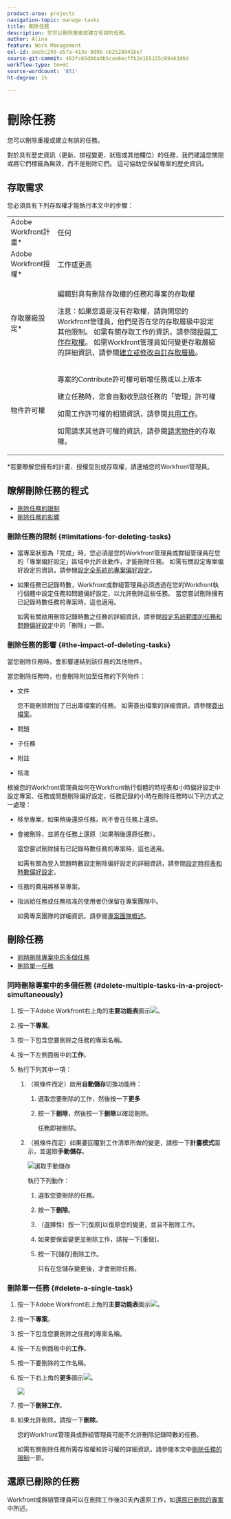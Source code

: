 ```yaml
---
product-area: projects
navigation-topic: manage-tasks
title: 刪除任務
description: 您可以刪除重複或建立有誤的任務。
author: Alina
feature: Work Management
exl-id: aee5c293-e5fa-413e-9d9b-c62528941be7
source-git-commit: 463fc65db6adb5cae6ecffb2e165155c89a63d6d
workflow-type: tm+mt
source-wordcount: '851'
ht-degree: 1%

---
```


# 刪除任務

您可以刪除重複或建立有誤的任務。

對於具有歷史資訊（更新、排程變更、狀態或其他欄位）的任務，我們建議您關閉或將它們標籤為無效，而不是刪除它們。 這可協助您保留專案的歷史資訊。

## 存取需求

您必須具有下列存取權才能執行本文中的步驟：

<table style="table-layout:auto"> 
 <col> 
 <col> 
 <tbody> 
  <tr> 
   <td role="rowheader">Adobe Workfront計畫*</td> 
   <td> <p>任何</p> </td> 
  </tr> 
  <tr> 
   <td role="rowheader">Adobe Workfront授權*</td> 
   <td> <p>工作或更高</p> </td> 
  </tr> 
  <tr> 
   <td role="rowheader">存取層級設定*</td> 
   <td> <p>編輯對具有刪除存取權的任務和專案的存取權</p> <p>注意：如果您還是沒有存取權，請詢問您的Workfront管理員，他們是否在您的存取層級中設定其他限制。 如需有關存取工作的資訊，請參閱<a href="../../../administration-and-setup/add-users/configure-and-grant-access/grant-access-tasks.md" class="MCXref xref">授與工作存取權</a>。 如需Workfront管理員如何變更存取層級的詳細資訊，請參閱<a href="../../../administration-and-setup/add-users/configure-and-grant-access/create-modify-access-levels.md" class="MCXref xref">建立或修改自訂存取層級</a>。 </p> </td> 
  </tr> 
  <tr> 
   <td role="rowheader">物件許可權</td> 
   <td> <p>專案的Contribute許可權可新增任務或以上版本</p> <p>建立任務時，您會自動收到該任務的「管理」許可權</p> <p> 如需工作許可權的相關資訊，請參閱<a href="../../../workfront-basics/grant-and-request-access-to-objects/share-a-task.md" class="MCXref xref">共用工作</a>。 </p> <p>如需請求其他許可權的資訊，請參閱<a href="../../../workfront-basics/grant-and-request-access-to-objects/request-access.md" class="MCXref xref">請求物件</a>的存取權。</p> </td> 
  </tr> 
 </tbody> 
</table>

&#42;若要瞭解您擁有的計畫、授權型別或存取權，請連絡您的Workfront管理員。

## 瞭解刪除任務的程式

* [刪除任務的限制](#limitations-for-deleting-tasks)
* [刪除任務的影響](#the-impact-of-deleting-tasks)

### 刪除任務的限制  {#limitations-for-deleting-tasks}

* 當專案狀態為「完成」時，您必須是您的Workfront管理員或群組管理員在您的「專案偏好設定」區域中允許此動作，才能刪除任務。 如需有關設定專案偏好設定的資訊，請參閱[設定全系統的專案偏好設定](../../../administration-and-setup/set-up-workfront/configure-system-defaults/set-project-preferences.md)。

* 如果任務已記錄時數，Workfront或群組管理員必須透過在您的Workfront執行個體中設定任務和問題偏好設定，以允許刪除這些任務。 當您嘗試刪除擁有已記錄時數任務的專案時，這也適用。

  <!--
  (NOTE: the last statement is NWE&nbsp;only; not possible in classic)
  -->

  如需有關啟用刪除記錄時數之任務的詳細資訊，請參閱[設定系統範圍的任務和問題偏好設定](../../../administration-and-setup/set-up-workfront/configure-system-defaults/set-task-issue-preferences.md)中的「刪除」一節。

### 刪除任務的影響 {#the-impact-of-deleting-tasks}

當您刪除任務時，會影響連結到該任務的其他物件。

當您刪除任務時，也會刪除附加至任務的下列物件：

* 文件

  您不能刪除附加了已出庫檔案的任務。 如需簽出檔案的詳細資訊，請參閱[簽出檔案](../../../documents/managing-documents/check-out-documents.md)。

* 問題
* 子任務
* 附註
* 核准

根據您的Workfront管理員如何在Workfront執行個體的時程表和小時偏好設定中設定專案、任務或問題刪除偏好設定，任務記錄的小時在刪除任務時以下列方式之一處理：

* 移至專案，如果稍後還原任務，則不會在任務上還原。
* 會被刪除，並將在任務上還原（如果稍後還原任務）。

  當您嘗試刪除擁有已記錄時數任務的專案時，這也適用。

  <!--
  <MadCap:conditionalText data-mc-conditions="QuicksilverOrClassic.Draft mode">
  (NOTE: this stays NWE; not possible in classic;)
  </MadCap:conditionalText>
  -->

  如需有關為登入問題時數設定刪除偏好設定的詳細資訊，請參閱[設定時程表和時數偏好設定](../../../administration-and-setup/set-up-workfront/configure-timesheets-schedules/timesheet-and-hour-preferences.md)。

* 任務的費用將移至專案。

* 指派給任務或任務核准的使用者仍保留在專案團隊中。

  如需專案團隊的詳細資訊，請參閱[專案團隊概述](../../../manage-work/projects/planning-a-project/project-team-overview.md)。

## 刪除任務

* [同時刪除專案中的多個任務](#delete-multiple-tasks-in-a-project-simultaneously)
* [刪除單一任務](#delete-a-single-task)

### 同時刪除專案中的多個任務  {#delete-multiple-tasks-in-a-project-simultaneously}

1. 按一下Adobe Workfront右上角的&#x200B;**主要功能表**&#x200B;圖示![](assets/main-menu-icon.png)。

1. 按一下&#x200B;**專案**。
1. 按一下包含您要刪除之任務的專案名稱。
1. 按一下左側面板中的&#x200B;**工作**。
1. 執行下列其中一項：

   1. （視條件而定）啟用&#x200B;**自動儲存**&#x200B;切換功能時：

      1. 選取您要刪除的工作，然後按一下&#x200B;**更多**
      1. 按一下&#x200B;**刪除**，然後按一下&#x200B;**刪除**&#x200B;以確認刪除。

         任務即被刪除。

   1. （視條件而定）如果要回覆對工作清單所做的變更，請按一下&#x200B;**計畫模式**&#x200B;圖示，並選取&#x200B;**手動儲存**。

      ![選取手動儲存](assets/manual-save-option.png)

      執行下列動作：

      1. 選取您要刪除的任務。
      1. 按一下&#x200B;**刪除**。
      1. （選擇性）按一下[復原] **&#x200B;**&#x200B;以復原您的變更，並且不刪除工作。
      1. 如果要保留變更並刪除工作，請按一下[重做] **&#x200B;**。
      1. 按一下[儲存]刪除工作。**&#x200B;**

         只有在您儲存變更後，才會刪除任務。

### 刪除單一任務 {#delete-a-single-task}

1. 按一下Adobe Workfront右上角的&#x200B;**主要功能表**&#x200B;圖示![](assets/main-menu-icon.png)。

1. 按一下&#x200B;**專案**。
1. 按一下包含您要刪除之任務的專案名稱。
1. 按一下左側面板中的&#x200B;**工作**。
1. 按一下要刪除的工作名稱。
1. 按一下右上角的&#x200B;**更多**&#x200B;圖示![](assets/qs-more-menu.png)。

   ![](assets/delete-tasks-task-level-nwe-350x225.png)

1. 按一下&#x200B;**刪除工作**。
1. 如果允許刪除，請按一下&#x200B;**刪除**。

   您的Workfront管理員或群組管理員可能不允許刪除記錄時數的任務。

   如需有關刪除任務所需存取權和許可權的詳細資訊，請參閱本文中[刪除任務的限制](#limitations-for-deleting-tasks)一節。

## 還原已刪除的任務

Workfront或群組管理員可以在刪除工作後30天內還原工作，如[還原已刪除的專案](../../../administration-and-setup/manage-workfront/manage-deleted-items/restore-deleted-items.md)中所述。
